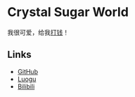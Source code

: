 <!-- _index.md -->

# Crystal Sugar World

我很可爱，给我[打钱](https://afdian.net/@BillZhou233)！

## Links

- [GitHub](//github.com/BillZhou233)
- [Luogu](//www.luogu.com.cn/user/127140)
- [Bilibili](//space.bilibili.com/25333286)